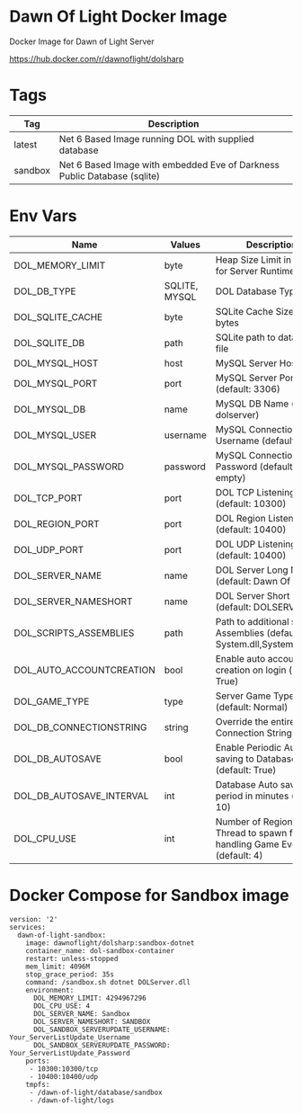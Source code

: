 # Dawn Of Light Docker Image
Docker Image for Dawn of Light Server

https://hub.docker.com/r/dawnoflight/dolsharp

# Tags

| Tag | Description |
| --- | --- |
| latest | Net 6 Based Image running DOL with supplied database |
| sandbox | Net 6 Based Image with embedded Eve of Darkness Public Database (sqlite) |

# Env Vars
| Name | Values | Description |
| --- | --- | --- |
| DOL_MEMORY_LIMIT | byte | Heap Size Limit in bytes for Server Runtime |
| DOL_DB_TYPE | SQLITE, MYSQL | DOL Database Type |
| DOL_SQLITE_CACHE | byte | SQLite Cache Size in bytes |
| DOL_SQLITE_DB | path | SQLite path to database file |
| DOL_MYSQL_HOST | host | MySQL Server Host |
| DOL_MYSQL_PORT | port | MySQL Server Port (default: 3306) |
| DOL_MYSQL_DB | name | MySQL DB Name (default: dolserver) |
| DOL_MYSQL_USER | username | MySQL Connection Username (default: root) |
| DOL_MYSQL_PASSWORD | password | MySQL Connection Password (default: empty) |
| DOL_TCP_PORT | port | DOL TCP Listening Port (default: 10300) |
| DOL_REGION_PORT | port | DOL Region Listening Port (default: 10400) |
| DOL_UDP_PORT | port | DOL UDP Listening Port (default: 10400) |
| DOL_SERVER_NAME | name | DOL Server Long Name (default: Dawn Of Light) |
| DOL_SERVER_NAMESHORT | name | DOL Server Short Name (default: DOLSERVER) |
| DOL_SCRIPTS_ASSEMBLIES | path | Path to additional scripts Assemblies (default: System.dll,System.Xml.dll) |
| DOL_AUTO_ACCOUNTCREATION | bool | Enable auto account creation on login (default: True) |
| DOL_GAME_TYPE | type | Server Game Type (default: Normal) |
| DOL_DB_CONNECTIONSTRING | string | Override the entire Connection String |
| DOL_DB_AUTOSAVE | bool | Enable Periodic Auto saving to Database (default: True) |
| DOL_DB_AUTOSAVE_INTERVAL | int | Database Auto save period in minutes (default: 10) |
| DOL_CPU_USE | int | Number of Region Timer Thread to spawn for handling Game Events (default: 4) |

# Docker Compose for Sandbox image

```
version: '2'
services:
  dawn-of-light-sandbox:
    image: dawnoflight/dolsharp:sandbox-dotnet
    container_name: dol-sandbox-container
    restart: unless-stopped
    mem_limit: 4096M
    stop_grace_period: 35s
    command: /sandbox.sh dotnet DOLServer.dll
    environment:
      DOL_MEMORY_LIMIT: 4294967296
      DOL_CPU_USE: 4
      DOL_SERVER_NAME: Sandbox
      DOL_SERVER_NAMESHORT: SANDBOX
      DOL_SANDBOX_SERVERUPDATE_USERNAME: Your_ServerListUpdate_Username
      DOL_SANDBOX_SERVERUPDATE_PASSWORD: Your_ServerListUpdate_Password
    ports:
     - 10300:10300/tcp
     - 10400:10400/udp
    tmpfs:
     - /dawn-of-light/database/sandbox
     - /dawn-of-light/logs
```

